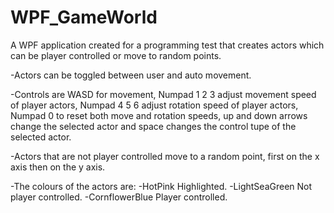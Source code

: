 # WPF_GameWorld
A WPF application created for a programming test that creates actors which can be player controlled or move to random points.

-Actors can be toggled between user and auto movement.

-Controls are WASD for movement, Numpad 1 2 3 adjust movement speed of player actors, Numpad 4 5 6 adjust rotation speed of player actors, Numpad 0 to reset both move and rotation speeds, up and down arrows change the selected actor and space changes the control tupe of the selected actor.

-Actors that are not player controlled move to a random point, first on the x axis then on the y axis.

-The colours of the actors are: 
	-HotPink  			Highlighted.
	-LightSeaGreen  	Not player controlled.
	-CornflowerBlue  	Player controlled.
